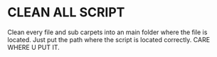 # CLEAN ALL SCRIPT
Clean every file and sub carpets into an main folder where the file is located.
Just put the path where the script is located correctly.
CARE WHERE U PUT IT.



